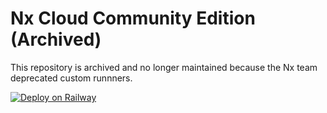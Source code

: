 # Nx Cloud Community Edition (Archived)

This repository is archived and no longer maintained because the Nx team deprecated custom runnners.

[![Deploy on Railway](https://railway.app/button.svg)](https://railway.app/template/ORHjp6?referralCode=73cYCO)
